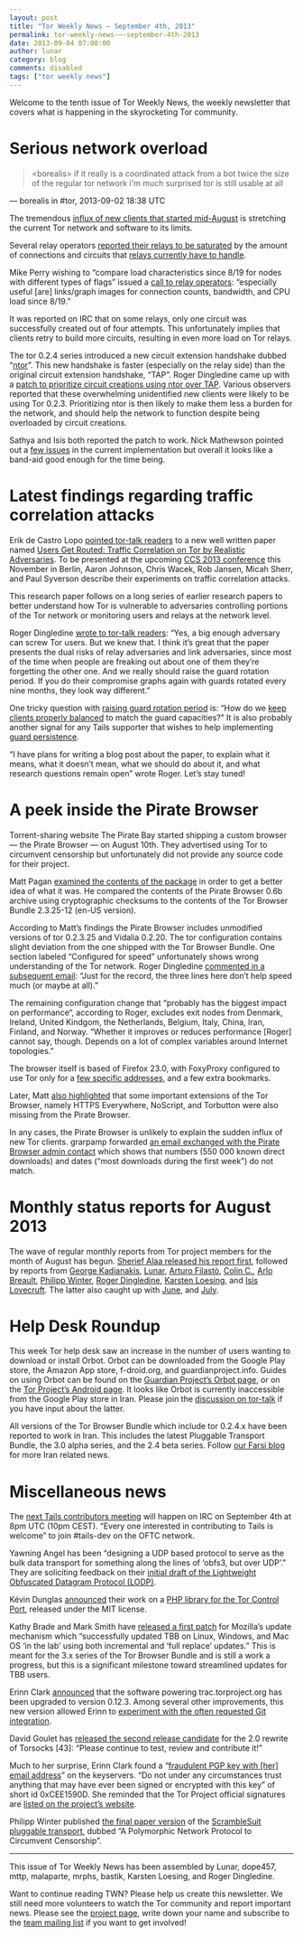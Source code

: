 ```yaml
---
layout: post
title: "Tor Weekly News — September 4th, 2013"
permalink: tor-weekly-news-—-september-4th-2013
date: 2013-09-04 07:00:00
author: lunar
category: blog
comments: disabled
tags: ["tor weekly news"]
---
```


Welcome to the tenth issue of Tor Weekly News, the weekly newsletter that covers what is happening in the skyrocketing Tor community.

Serious network overload
========================

> \<borealis\> if it really is a coordinated attack from a bot twice the size of the regular tor network i'm much surprised tor is still usable at all

— borealis in \#tor, 2013-09-02 18:38 UTC

  

The tremendous [influx of new clients that started mid-August](https://metrics.torproject.org/users.html?graph=direct-users&start=2013-08-15&end=2013-09-02#direct-users) is stretching the current Tor network and software to its limits.

Several relay operators [reported their relays to be saturated](https://lists.torproject.org/pipermail/tor-relays/2013-August/002594.html) by the amount of connections and circuits that [relays currently have to handle](https://lists.torproject.org/pipermail/tor-relays/2013-August/002589.html).

Mike Perry wishing to “compare load characteristics since 8/19 for nodes with different types of flags” issued a [call to relay operators](https://lists.torproject.org/pipermail/tor-relays/2013-August/002612.html): “especially useful [are] links/graph images for connection counts, bandwidth, and CPU load since 8/19.”

It was reported on IRC that on some relays, only one circuit was successfully created out of four attempts. This unfortunately implies that clients retry to build more circuits, resulting in even more load on Tor relays.

The tor 0.2.4 series introduced a new circuit extension handshake dubbed “[ntor](https://gitweb.torproject.org/torspec.git/blob_plain/HEAD:/proposals/216-ntor-handshake.txt)”. This new handshake is faster (especially on the relay side) than the original circuit extension handshake, “TAP”. Roger Dingledine came up with a [patch to prioritize circuit creations using ntor over TAP](https://bugs.torproject.org/9574#comment:10). Various observers reported that these overwhelming unidentified new clients were likely to be using Tor 0.2.3. Prioritizing ntor is then likely to make them less a burden for the network, and should help the network to function despite being overloaded by circuit creations.

Sathya and Isis both reported the patch to work. Nick Mathewson pointed out a [few issues](https://bugs.torproject.org/9574#comment:12) in the current implementation but overall it looks like a band-aid good enough for the time being.

Latest findings regarding traffic correlation attacks
=====================================================

Erik de Castro Lopo [pointed tor-talk readers](https://lists.torproject.org/pipermail/tor-talk/2013-September/029755.html) to a new well written paper named [Users Get Routed: Traffic Correlation on Tor by Realistic Adversaries](http://www.ohmygodel.com/publications/usersrouted-ccs13.pdf). To be presented at the upcoming [CCS 2013 conference](http://www.sigsac.org/ccs/CCS2013/) this November in Berlin, Aaron Johnson, Chris Wacek, Rob Jansen, Micah Sherr, and Paul Syverson describe their experiments on traffic correlation attacks.

This research paper follows on a long series of earlier research papers to better understand how Tor is vulnerable to adversaries controlling portions of the Tor network or monitoring users and relays at the network level.

Roger Dingledine [wrote to tor-talk readers](https://lists.torproject.org/pipermail/tor-talk/2013-September/029756.html): “Yes, a big enough adversary can screw Tor users. But we knew that. I think it’s great that the paper presents the dual risks of relay adversaries and link adversaries, since most of the time when people are freaking out about one of them they’re forgetting the other one. And we really should raise the guard rotation period. If you do their compromise graphs again with guards rotated every nine months, they look way different.”

One tricky question with [raising guard rotation period](https://bugs.torproject.org/8240) is: “How do we [keep clients properly balanced](https://bugs.torproject.org/9321) to match the guard capacities?” It is also probably another signal for any Tails supporter that wishes to help implementing [guard persistence](https://labs.riseup.net/code/issues/5462).

“I have plans for writing a blog post about the paper, to explain what it means, what it doesn’t mean, what we should do about it, and what research questions remain open” wrote Roger. Let’s stay tuned!

A peek inside the Pirate Browser
================================

Torrent-sharing website The Pirate Bay started shipping a custom browser — the Pirate Browser — on August 10th. They advertised using Tor to circumvent censorship but unfortunately did not provide any source code for their project.

Matt Pagan [examined the contents of the package](https://lists.torproject.org/pipermail/tor-talk/2013-August/029703.html) in order to get a better idea of what it was. He compared the contents of the Pirate Browser 0.6b archive using cryptographic checksums to the contents of the Tor Browser Bundle 2.3.25-12 (en-US version).

According to Matt’s findings the Pirate Browser includes unmodified versions of tor 0.2.3.25 and Vidalia 0.2.20. The tor configuration contains slight deviation from the one shipped with the Tor Browser Bundle. One section labeled “Configured for speed” unfortunately shows wrong understanding of the Tor network. Roger Dingledine [commented in a subsequent email](https://lists.torproject.org/pipermail/tor-talk/2013-August/029729.html): “Just for the record, the three lines here don’t help speed much (or maybe at all).”

The remaining configuration change that “probably has the biggest impact on performance“, according to Roger, excludes exit nodes from Denmark, Ireland, United Kindgom, the Netherlands, Belgium, Italy, China, Iran, Finland, and Norway. “Whether it improves or reduces performance [Roger] cannot say, though. Depends on a lot of complex variables around Internet topologies.”

The browser itself is based of Firefox 23.0, with FoxyProxy configured to use Tor only for a [few specific addresses](http://piratebrowser.com/piratebrowser_patterns.json), and a few extra bookmarks.

Later, Matt [also highlighted](https://lists.torproject.org/pipermail/tor-talk/2013-August/029707.html) that some important extensions of the Tor Browser, namely HTTPS Everywhere, NoScript, and Torbutton were also missing from the Pirate Browser.

In any cases, the Pirate Browser is unlikely to explain the sudden influx of new Tor clients. grarpamp forwarded [an email exchanged with the Pirate Browser admin contact](https://lists.torproject.org/pipermail/tor-talk/2013-August/029736.html) which shows that numbers (550 000 known direct downloads) and dates (“most downloads during the first week”) do not match.

Monthly status reports for August 2013
======================================

The wave of regular monthly reports from Tor project members for the month of August has begun. [Sherief Alaa released his report first](https://lists.torproject.org/pipermail/tor-reports/2013-September/000314.html), followed by reports from [George Kadianakis](https://lists.torproject.org/pipermail/tor-reports/2013-September/000315.html), [Lunar](https://lists.torproject.org/pipermail/tor-reports/2013-September/000316.html), [Arturo Filastò](https://lists.torproject.org/pipermail/tor-reports/2013-September/000317.html), [Colin C.](https://lists.torproject.org/pipermail/tor-reports/2013-September/000318.html), [Arlo Breault](https://lists.torproject.org/pipermail/tor-reports/2013-September/000319.html), [Philipp Winter](https://lists.torproject.org/pipermail/tor-reports/2013-September/000320.html), [Roger Dingledine](https://lists.torproject.org/pipermail/tor-reports/2013-September/000321.html), [Karsten Loesing](https://lists.torproject.org/pipermail/tor-reports/2013-September/000322.html), and [Isis Lovecruft](https://lists.torproject.org/pipermail/tor-reports/2013-September/000323.html). The latter also caught up with [June](https://lists.torproject.org/pipermail/tor-reports/2013-September/000324.html), and [July](https://lists.torproject.org/pipermail/tor-reports/2013-September/000325.html).

Help Desk Roundup
=================

This week Tor help desk saw an increase in the number of users wanting to download or install Orbot. Orbot can be downloaded from the Google Play store, the Amazon App store, f-droid.org, and guardianproject.info. Guides on using Orbot can be found on the [Guardian Project’s Orbot page](https://guardianproject.info/apps/orbot/), or on the [Tor Project’s Android page](https://www.torproject.org/docs/android.html). It looks like Orbot is currently inaccessible from the Google Play store in Iran. Please join the [discussion on tor-talk](https://lists.torproject.org/pipermail/tor-talk/2013-August/029684.html) if you have input about the latter.

All versions of the Tor Browser Bundle which include tor 0.2.4.x have been reported to work in Iran. This includes the latest Pluggable Transport Bundle, the 3.0 alpha series, and the 2.4 beta series. Follow [our Farsi blog](https://fa-blog.torproject.org/) for more Iran related news.

Miscellaneous news
==================

The [next Tails contributors meeting](https://mailman.boum.org/pipermail/tails-dev/2013-August/003523.html) will happen on IRC on September 4th at 8pm UTC (10pm CEST). “Every one interested in contributing to Tails is welcome” to join \#tails-dev on the OFTC network.

Yawning Angel has been “designing a UDP based protocol to serve as the bulk data transport for something along the lines of ‘obfs3, but over UDP’.” They are soliciting feedback on their [initial draft of the Lightweight Obfuscated Datagram Protocol (LODP)](https://lists.torproject.org/pipermail/tor-dev/2013-August/005334.html).

Kévin Dunglas [announced](https://lists.torproject.org/pipermail/tor-dev/2013-August/005340.html) their work on a [PHP library for the Tor Control Port](https://github.com/dunglas/php-torcontrol/), released under the MIT license.

Kathy Brade and Mark Smith have [released a first patch](https://bugs.torproject.org/4234#comment:19) for Mozilla’s update mechanism which “successfully updated TBB on Linux, Windows, and Mac OS ‘in the lab’ using both incremental and ‘full replace’ updates.” This is meant for the 3.x series of the Tor Browser Bundle and is still a work a progress, but this is a significant milestone toward streamlined updates for TBB users.

Erinn Clark [announced](https://lists.torproject.org/pipermail/tor-dev/2013-August/005328.html) that the software powering trac.torproject.org has been upgraded to version 0.12.3. Among several other improvements, this new version allowed Erinn to [experiment with the often requested Git integration](https://lists.torproject.org/pipermail/tor-dev/2013-September/005346.html).

David Goulet has [released the second release candidate](https://lists.torproject.org/pipermail/tor-dev/2013-September/005359.html) for the 2.0 rewrite of Torsocks [43]: “Please continue to test, review and contribute it!”

Much to her surprise, Erinn Clark found a “[fraudulent PGP key with [her] email address](https://lists.torproject.org/pipermail/tor-dev/2013-September/005348.html)” on the keyservers. “Do not under any circumstances trust anything that may have ever been signed or encrypted with this key” of short id 0xCEE1590D. She reminded that the Tor Project official signatures are [listed on the project’s website](https://www.torproject.org/docs/signing-keys.html).

Philipp Winter published [the final paper version](http://www.cs.kau.se/philwint/pdf/wpes2013.pdf) of the [ScrambleSuit pluggable transport](http://www.cs.kau.se/philwint/scramblesuit/), dubbed “A Polymorphic Network Protocol to Circumvent Censorship”.

* * * * *

This issue of Tor Weekly News has been assembled by Lunar, dope457, mttp, malaparte, mrphs, bastik, Karsten Loesing, and Roger Dingledine.

Want to continue reading TWN? Please help us create this newsletter. We still need more volunteers to watch the Tor community and report important news. Please see the [project page](https://trac.torproject.org/projects/tor/wiki/TorWeeklyNews), write down your name and subscribe to the [team mailing list](https://lists.torproject.org/cgi-bin/mailman/listinfo/news-team) if you want to get involved!
